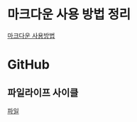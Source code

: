 # 마크다운 사용 방법 정리

[마크다운 사용방법](https://github.com/sungin95/TIL/blob/master/0705%EB%A7%88%ED%81%AC%EB%8B%A4%EC%9A%B4%20%EC%82%AC%EC%9A%A9%EB%B2%95%20%EC%A0%95%EB%A6%AC.md)

# GitHub

## 파일라이프 사이클

[파일]()
